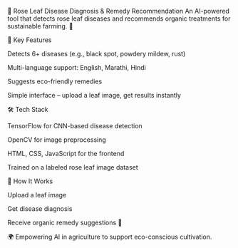 🌿 Rose Leaf Disease Diagnosis & Remedy Recommendation
An AI-powered tool that detects rose leaf diseases and recommends organic treatments for sustainable farming. 🌱

🚀 Key Features

Detects 6+ diseases (e.g., black spot, powdery mildew, rust)

Multi-language support: English, Marathi, Hindi

Suggests eco-friendly remedies

Simple interface – upload a leaf image, get results instantly

🛠️ Tech Stack

TensorFlow for CNN-based disease detection

OpenCV for image preprocessing

HTML, CSS, JavaScript for the frontend

Trained on a labeled rose leaf image dataset

📌 How It Works

Upload a leaf image

Get disease diagnosis

Receive organic remedy suggestions 🍃

🌍 Empowering AI in agriculture to support eco-conscious cultivation.
